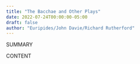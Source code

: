 ```yaml
---
title: "The Bacchae and Other Plays"
date: 2022-07-24T00:00:00-05:00
draft: false
author: "Euripides/John Davie/Richard Rutherford"
---
```


SUMMARY

<!--more-->

CONTENT